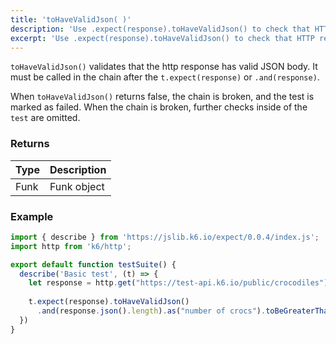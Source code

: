```yaml
---
title: 'toHaveValidJson( )'
description: 'Use .expect(response).toHaveValidJson() to check that HTTP response contains valid JSON.'
excerpt: 'Use .expect(response).toHaveValidJson() to check that HTTP response contains valid JSON.'
---
```


`toHaveValidJson()` validates that the http response has valid JSON body. It must be called in the chain after the `t.expect(response)` or `.and(response)`. 

When `toHaveValidJson()` returns false, the chain is broken, and the test is marked as failed. When the chain is broken, further checks inside of the `test` are omitted. 


### Returns

| Type   | Description                     |
| ------ | ------------------------------- |
| Funk   | Funk object |

### Example

<CodeGroup labels={[]}>

```javascript
import { describe } from 'https://jslib.k6.io/expect/0.0.4/index.js';
import http from 'k6/http';

export default function testSuite() {
  describe('Basic test', (t) => {
    let response = http.get("https://test-api.k6.io/public/crocodiles")
    
    t.expect(response).toHaveValidJson()
      .and(response.json().length).as("number of crocs").toBeGreaterThan(5);
  })
}
```

</CodeGroup>
